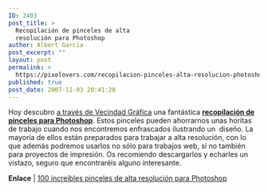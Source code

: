 ```yaml
---
ID: 2403
post_title: >
  Recopilación de pinceles de alta
  resolución para Photoshop
author: Albert Garcia
post_excerpt: ""
layout: post
permalink: >
  https://pixelovers.com/recopilacion-pinceles-alta-resolucion-photoshop-36780/
published: true
post_date: 2007-11-03 20:41:20
---
```

<p>
Hoy descubro <a href="http://blogvecindad.com/100-de-los-mejores-pinceles-en-alta-resolucion-para-photoshop/2007/10/25">a trav&eacute;s de Vecindad Gr&aacute;fica</a> una fant&aacute;stica <strong><a href="http://www.photoshoproadmap.com/Photoshop-blog/2007/10/25/100-awesome-high-resolution-photoshop-brushes/">recopilaci&oacute;n de pinceles para Photoshop</a></strong>. Estos pinceles pueden ahorrarnos unas horitas de trabajo cuando nos encontremos enfrascados ilustrando un&nbsp; dise&ntilde;o. La mayor&iacute;a de ellos est&aacute;n preparados para trabajar a alta resoluci&oacute;n, con lo que adem&aacute;s podremos usarlos no s&oacute;lo para trabajos web, si no tambi&eacute;n para proyectos de impresi&oacute;n. Os recomiendo descargarlos y echarles un vistazo, seguro que encontrar&eacute;is alguno interesante.
</p>

<p>
<strong>
Enlace</strong> | <a href="http://www.photoshoproadmap.com/Photoshop-blog/2007/10/25/100-awesome-high-resolution-photoshop-brushes/">100 incre&iacute;bles pinceles de alta resoluci&oacute;n para Photoshop</a>
</p>